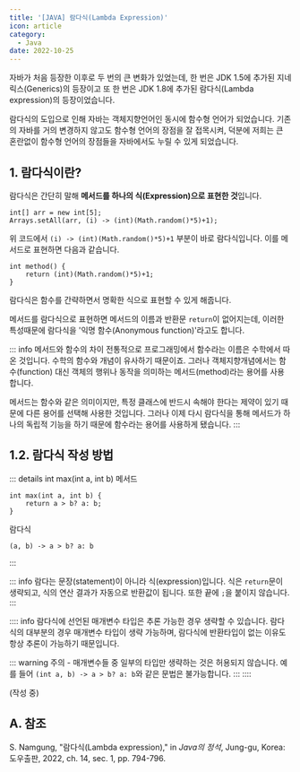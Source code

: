 ```yaml
---
title: '[JAVA] 람다식(Lambda Expression)'
icon: article
category:
  - Java
date: 2022-10-25
---
```


자바가 처음 등장한 이후로 두 번의 큰 변화가 있었는데, 한 번은 JDK 1.5에 추가된 지네릭스(Generics)의 등장이고 또 한 번은 JDK 1.8에 추가된 람다식(Lambda expression)의 등장이었습니다.

람다식의 도입으로 인해 자바는 객체지향언어인 동시에 함수형 언어가 되었습니다. 기존의 자바를 거의 변경하지 않고도 함수형 언어의 장점을 잘 접목시켜, 덕분에 저희는 큰 혼란없이 함수형 언어의 장점들을 자바에서도 누릴 수 있게 되었습니다.

## 1. 람다식이란?
람다식은 간단히 말해 **메서드를 하나의 식(Expression)으로 표현한 것**입니다.

```java:no-line-numbers
int[] arr = new int[5];
Arrays.setAll(arr, (i) -> (int)(Math.random()*5)+1);
```

위 코드에서 `(i) -> (int)(Math.random()*5)+1` 부분이 바로 람다식입니다. 이를 메서드로 표현하면 다음과 같습니다.

```java:no-line-numbers
int method() {
    return (int)(Math.random()*5)+1;
}
```

람다식은 함수를 간략하면서 명확한 식으로 표현할 수 있게 해줍니다.

메서드를 람다식으로 표현하면 메서드의 이름과 반환문 `return`이 없어지는데, 이러한 특성때문에 람다식을 '익명 함수(Anonymous function)'라고도 합니다.

::: info 메서드와 함수의 차이
전통적으로 프로그래밍에서 함수라는 이름은 수학에서 따온 것입니다. 수학의 함수와 개념이 유사하기 때문이죠. 그러나 객체지향개념에서는 함수(function) 대신 객체의 행위나 동작을 의미하는 메서드(method)라는 용어를 사용합니다.

메서드는 함수와 같은 의미이지만, 특정 클래스에 반드시 속해야 한다는 제약이 있기 때문에 다른 용어를 선택해 사용한 것입니다. 그러나 이제 다시 람다식을 통해 메서드가 하나의 독립적 기능을 하기 때문에 함수라는 용어를 사용하게 됐습니다.
:::

## 1.2. 람다식 작성 방법
::: details int max(int a, int b)
메서드
```java:no-line-numbers
int max(int a, int b) {
    return a > b? a: b;
}
```

람다식
```java:no-line-numbers
(a, b) -> a > b? a: b
```
:::

::: info 람다는 문장(statement)이 아니라 식(expression)입니다.
식은 `return`문이 생략되고, 식의 연산 결과가 자동으로 반환값이 됩니다. 또한 끝에 `;`을 붙이지 않습니다.
:::

:::: info 람다식에 선언된 매개변수 타입은 추론 가능한 경우 생략할 수 있습니다.
람다식의 대부분의 경우 매개변수 타입이 생략 가능하며, 람다식에 반환타입이 없는 이유도 항상 추론이 가능하기 때문입니다.

::: warning 주의 - 매개변수들 중 일부의 타입만 생략하는 것은 허용되지 않습니다.
예를 들어 `(int a, b) -> a > b? a: b`와 같은 문법은 불가능합니다.
:::
::::

(작성 중)

## A. 참조
S. Namgung, "람다식(Lambda expression)," in *Java의 정석*, Jung-gu, Korea: 도우출판, 2022, ch. 14, sec. 1, pp. 794-796.

<script setup lang="ts">
import DetailsOpen from "@DetailsOpen";
</script>

<DetailsOpen/>
